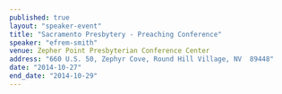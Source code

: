 ```yaml
---
published: true
layout: "speaker-event"
title: "Sacramento Presbytery - Preaching Conference"
speaker: "efrem-smith"
venue: Zepher Point Presbyterian Conference Center
address: "660 U.S. 50, Zephyr Cove, Round Hill Village, NV  89448"
date: "2014-10-27"
end_date: "2014-10-29"
---
```



